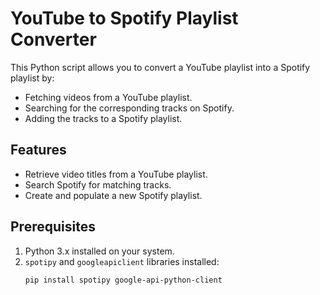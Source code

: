 # YouTube to Spotify Playlist Converter

This Python script allows you to convert a YouTube playlist into a Spotify playlist by:

- Fetching videos from a YouTube playlist.
- Searching for the corresponding tracks on Spotify.
- Adding the tracks to a Spotify playlist.

## Features

- Retrieve video titles from a YouTube playlist.
- Search Spotify for matching tracks.
- Create and populate a new Spotify playlist.

## Prerequisites

1. Python 3.x installed on your system.
2. `spotipy` and `googleapiclient` libraries installed:
   ```bash
   pip install spotipy google-api-python-client
